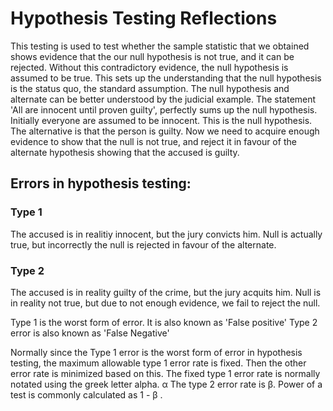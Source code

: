 # Hypothesis Testing Reflections
This testing is used to test whether the sample statistic that we obtained shows evidence that the our null hypothesis is not true, and it can be rejected. Without this contradictory evidence, the null hypothesis is assumed to be true. This sets up the understanding that the null hypothesis is the status quo, the standard assumption. 
The null hypothesis and alternate can be better understood by the judicial example. The statement 'All are innocent until proven guilty', perfectly sums up the null hypothesis. Initially everyone are assumed to be innocent. This is the null hypothesis. The alternative is that the person is guilty. Now we need to acquire enough evidence to show that the null is not true, and reject it in favour of the alternate hypothesis showing that the accused is guilty.

## Errors in hypothesis testing:
### Type 1
The accused is in realitiy innocent, but the jury convicts him.
Null is actually true, but incorrectly the null is rejected in favour of the alternate.

### Type 2
The accused is in reality guilty of the crime, but the jury acquits him.
Null is in reality not true, but due to not enough evidence, we fail to reject the null. 

Type 1 is the worst form of error. It is also known as 'False positive'
Type 2 error is also known as 'False Negative'

Normally since the Type 1 error is the worst form of error in hypothesis testing, the maximum allowable type 1 error rate is fixed. Then the other error rate is minimized based on this. 
The fixed type 1 error rate is normally notated using the greek letter alpha. α
The type 2 error rate is β. Power of a test is commonly calculated as 1 - β .